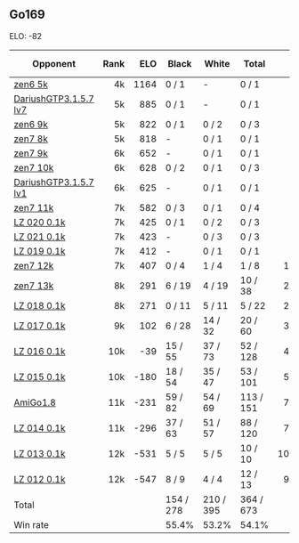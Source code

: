 ## Go169 ##

ELO: -82

Opponent | Rank | ELO | Black | White | Total | Win rate
---------|-----:|----:|-------|-------|-------|-------:
[zen6 5k](zen6%205k.md) | 4k | 1164 | 0 / 1 | - | 0 / 1 | 0.0%
[DariushGTP3.1.5.7 lv7](DariushGTP3.1.5.7%20lv7.md) | 5k | 885 | 0 / 1 | - | 0 / 1 | 0.0%
[zen6 9k](zen6%209k.md) | 5k | 822 | 0 / 1 | 0 / 2 | 0 / 3 | 0.0%
[zen7 8k](zen7%208k.md) | 5k | 818 | - | 0 / 1 | 0 / 1 | 0.0%
[zen7 9k](zen7%209k.md) | 6k | 652 | - | 0 / 1 | 0 / 1 | 0.0%
[zen7 10k](zen7%2010k.md) | 6k | 628 | 0 / 2 | 0 / 1 | 0 / 3 | 0.0%
[DariushGTP3.1.5.7 lv1](DariushGTP3.1.5.7%20lv1.md) | 6k | 625 | - | 0 / 1 | 0 / 1 | 0.0%
[zen7 11k](zen7%2011k.md) | 7k | 582 | 0 / 3 | 0 / 1 | 0 / 4 | 0.0%
[LZ 020 0.1k](LZ%20020%200.1k.md) | 7k | 425 | 0 / 1 | 0 / 2 | 0 / 3 | 0.0%
[LZ 021 0.1k](LZ%20021%200.1k.md) | 7k | 423 | - | 0 / 3 | 0 / 3 | 0.0%
[LZ 019 0.1k](LZ%20019%200.1k.md) | 7k | 412 | - | 0 / 1 | 0 / 1 | 0.0%
[zen7 12k](zen7%2012k.md) | 7k | 407 | 0 / 4 | 1 / 4 | 1 / 8 | 12.5%
[zen7 13k](zen7%2013k.md) | 8k | 291 | 6 / 19 | 4 / 19 | 10 / 38 | 26.3%
[LZ 018 0.1k](LZ%20018%200.1k.md) | 8k | 271 | 0 / 11 | 5 / 11 | 5 / 22 | 22.7%
[LZ 017 0.1k](LZ%20017%200.1k.md) | 9k | 102 | 6 / 28 | 14 / 32 | 20 / 60 | 33.3%
[LZ 016 0.1k](LZ%20016%200.1k.md) | 10k | -39 | 15 / 55 | 37 / 73 | 52 / 128 | 40.6%
[LZ 015 0.1k](LZ%20015%200.1k.md) | 10k | -180 | 18 / 54 | 35 / 47 | 53 / 101 | 52.5%
[AmiGo1.8](AmiGo1.8.md) | 11k | -231 | 59 / 82 | 54 / 69 | 113 / 151 | 74.8%
[LZ 014 0.1k](LZ%20014%200.1k.md) | 11k | -296 | 37 / 63 | 51 / 57 | 88 / 120 | 73.3%
[LZ 013 0.1k](LZ%20013%200.1k.md) | 12k | -531 | 5 / 5 | 5 / 5 | 10 / 10 | 100.0%
[LZ 012 0.1k](LZ%20012%200.1k.md) | 12k | -547 | 8 / 9 | 4 / 4 | 12 / 13 | 92.3%
Total | | | 154 / 278 | 210 / 395 | 364 / 673 | 
Win rate| | | 55.4% | 53.2% | 54.1% | 
